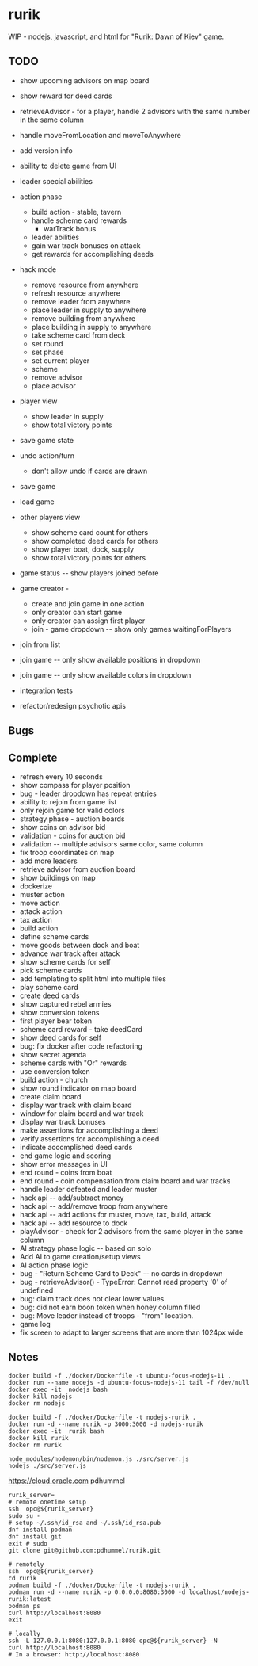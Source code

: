 # rurik
WIP - nodejs, javascript, and html for "Rurik: Dawn of Kiev" game.



## TODO
* show upcoming advisors on map board
* show reward for deed cards
* retrieveAdvisor - for a player, handle 2 advisors with the same number in the same column
* handle moveFromLocation and moveToAnywhere
* add version info
* ability to delete game from UI
* leader special abilities

* action phase
  * build action - stable, tavern
  * handle scheme card rewards
    * warTrack bonus
  * leader abilities
  * gain war track bonuses on attack
  * get rewards for accomplishing deeds
  
* hack mode
  * remove resource from anywhere
  * refresh resource anywhere
  * remove leader from anywhere
  * place leader in supply to anywhere
  * remove building from anywhere
  * place building in supply to anywhere
  * take scheme card from deck
  * set round
  * set phase
  * set current player
  * scheme
  * remove advisor
  * place advisor


* player view
  * show leader in supply  
  * show total victory points


* save game state
* undo action/turn
  * don't allow undo if cards are drawn
* save game
* load game

* other players view
  * show scheme card count for others
  * show completed deed cards for others
  * show player boat, dock, supply
  * show total victory points for others

  


* game status -- show players joined before 
* game creator - 
  * create and join game in one action
  * only creator can start game
  * only creator can assign first player
  * join - game dropdown -- show only games waitingForPlayers
* join from list
* join game -- only show available positions in dropdown
* join game -- only show available colors in dropdown  


* integration tests
* refactor/redesign psychotic apis


## Bugs



## Complete
* refresh every 10 seconds
* show compass for player position
* bug - leader dropdown has repeat entries
* ability to rejoin from game list
* only rejoin game for valid colors
* strategy phase - auction boards
* show coins on advisor bid
* validation - coins for auction bid
* validation -- multiple advisors same color, same column
* fix troop coordinates on map
* add more leaders
* retrieve advisor from auction board
* show buildings on map
* dockerize
* muster action
* move action
* attack action
* tax action
* build action
* define scheme cards
* move goods between dock and boat
* advance war track after attack
* show scheme cards for self
* pick scheme cards
* add templating to split html into multiple files
* play scheme card
* create deed cards
* show captured rebel armies
* show conversion tokens
* first player bear token
* scheme card reward - take deedCard
* show deed cards for self
* bug: fix docker after code refactoring
* show secret agenda
* scheme cards with "Or" rewards
* use conversion token
* build action - church
* show round indicator on map board
* create claim board
* display war track with claim board
* window for claim board and war track
* display war track bonuses
* make assertions for accomplishing a deed
* verify assertions for accomplishing a deed
* indicate accomplished deed cards
* end game logic and scoring
* show error messages in UI
* end round - coins from boat
* end round - coin compensation from claim board and war tracks
* handle leader defeated and leader muster
* hack api -- add/subtract money
* hack api -- add/remove troop from anywhere
* hack api -- add actions for muster, move, tax, build, attack
* hack api -- add resource to dock
* playAdvisor - check for 2 advisors from the same player in the same column
* AI strategy phase logic -- based on solo
* Add AI to game creation/setup views
* AI action phase logic
* bug - "Return Scheme Card to Deck" -- no cards in dropdown
* bug - retrieveAdvisor() - TypeError: Cannot read property '0' of undefined
* bug: claim track does not clear lower values.
* bug: did not earn boon token when honey column filled
* bug: Move leader instead of troops - "from" location.
* game log
* fix screen to adapt to larger screens that are more than 1024px wide


## Notes
```
docker build -f ./docker/Dockerfile -t ubuntu-focus-nodejs-11 .
docker run --name nodejs -d ubuntu-focus-nodejs-11 tail -f /dev/null
docker exec -it  nodejs bash
docker kill nodejs
docker rm nodejs

docker build -f ./docker/Dockerfile -t nodejs-rurik .
docker run -d --name rurik -p 3000:3000 -d nodejs-rurik
docker exec -it  rurik bash
docker kill rurik
docker rm rurik

node_modules/nodemon/bin/nodemon.js ./src/server.js
nodejs ./src/server.js
```

https://cloud.oracle.com
pdhummel

```
rurik_server=
# remote onetime setup
ssh  opc@${rurik_server}
sudo su -
# setup ~/.ssh/id_rsa and ~/.ssh/id_rsa.pub
dnf install podman
dnf install git
exit # sudo
git clone git@github.com:pdhummel/rurik.git

# remotely
ssh  opc@${rurik_server}
cd rurik
podman build -f ./docker/Dockerfile -t nodejs-rurik .
podman run -d --name rurik -p 0.0.0.0:8080:3000 -d localhost/nodejs-rurik:latest
podman ps
curl http://localhost:8080
exit

# locally
ssh -L 127.0.0.1:8080:127.0.0.1:8080 opc@${rurik_server} -N
curl http://localhost:8080
# In a browser: http://localhost:8080
```

